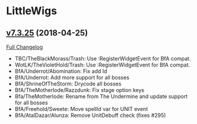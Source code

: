 # LittleWigs

## [v7.3.25](https://github.com/BigWigsMods/LittleWigs/tree/v7.3.25) (2018-04-25)
[Full Changelog](https://github.com/BigWigsMods/LittleWigs/compare/v7.3.24...v7.3.25)

- TBC/TheBlackMorass/Trash: Use :RegisterWidgetEvent for BfA compat.  
- WotLK/TheVioletHold/Trash: Use :RegisterWidgetEvent for BfA compat.  
- BfA/Underrot/Abomination: Fix add Id  
- BfA/Underrot: Add more support for all bosses  
- BfA/ShrineOfTheStorm: Drycode all bosses  
- BfA/TheMotherlode/Razzdunk: Fix stage option keys  
- Bfa/TheMotherlode: Rename from The Undermine and update support for all bosses  
- BfA/Freehold/Sweete: Move spellId var for UNIT event  
- BfA/AtalDazar/Alunza: Remove UnitDebuff check (fixes #295)  

